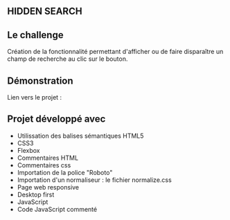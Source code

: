 ## HIDDEN SEARCH

## Le challenge

Création de la fonctionnalité permettant d'afficher ou de faire disparaître un champ de recherche au clic sur le bouton.

## Démonstration

Lien vers le projet :

## Projet développé avec

- Utilissation des balises sémantiques HTML5
- CSS3
- Flexbox
- Commentaires HTML
- Commentaires css
- Importation de la police "Roboto"
- Importation d'un normaliseur : le fichier normalize.css
- Page web responsive
- Desktop first
- JavaScript
- Code JavaScript commenté
